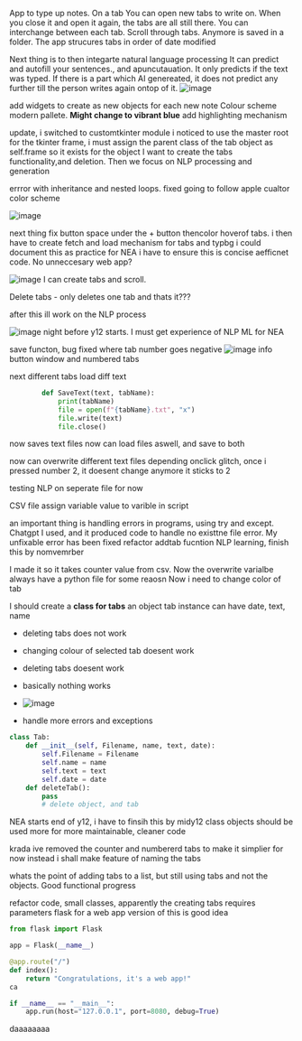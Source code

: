 App to type up notes. On a tab
You can open new tabs to write on.
When you close it and open it again, the tabs are all still there. You can interchange between each tab.
Scroll through tabs. Anymore is saved in a folder.
The app strucures tabs in order of date modified


Next thing is to then integarte natural language processing
It can predict and autofill your sentences., and apuncutauation.
It only predicts if the text was typed. If there is a part which AI genereated, it does not predict any further till the person writes again ontop of it.
![image](https://github.com/Swiftal13/NoteWise/assets/76588047/2d8c05ca-82a2-4115-89eb-4ed370268b2d)

add widgets to create as new objects for each new note
Colour scheme modern pallete. **Might change to vibrant blue**
add highlighting mechanism


update, i switched to customtkinter module
i noticed to use the master root for the tkinter frame, i must assign the parent class of the tab object as self.frame so it exists for the object
I want to create the tabs functionality,and deletion. Then we focus on NLP processing and generation

errror with inheritance and nested loops. fixed
going to follow apple cualtor color scheme



![image](https://github.com/Swiftal13/NoteWise/assets/76588047/8c3d0fd6-51ed-46e7-8633-e0a8d074e1b1)


next thing fix button space under the + button
thencolor  hoverof tabs. i then have to create fetch and load mechanism for tabs and typbg
i could document this as practice for NEA
i have to ensure this is concise aefficnet code. No unneccesary
web app? 


![image](https://github.com/Swiftal13/NoteWise/assets/76588047/93adaa98-fe5b-45cb-9d90-c45069009ce3)
I can create tabs and scroll.

Delete tabs - only deletes one tab and thats it??? 



after this ill work on the NLP process

![image](https://github.com/Swiftal13/NoteWise/assets/76588047/c250128c-f582-4951-9b5d-2328192754ce)
night before y12 starts. I must get experience of NLP ML for NEA

save functon, bug fixed where tab number goes negative
![image](https://github.com/Swiftal13/NoteWise/assets/76588047/67a2157b-e225-46d0-bce7-46c53c852959)
info button window and numbered tabs

next different tabs load diff text
```py
        def SaveText(text, tabName):
            print(tabName)
            file = open(f"{tabName}.txt", "x")
            file.write(text)
            file.close()
```
now saves text files 
now can load files aswell, and save to both

now can overwrite different text files depending onclick
glitch, once i pressed number 2, it doesent change anymore it sticks to 2

testing NLP on seperate file for now

CSV file assign variable value to varible in script

an important thing is handling errors in programs, using try and except. Chatgpt I used, and it produced code to handle no existtne file error. My unfixable error has been fixed 
refactor addtab fucntion 
NLP learning, finish this by nomvemrber

I made it so it takes counter value from csv. Now the overwrite varialbe always have a python file for some reaosn
Now i need to change color of tab

I should create a **class for tabs**
an object tab instance can have date, text, name
- deleting tabs does not work
- changing colour of selected tab doesent work
- deleting tabs doesent work
- basically nothing works

- ![image](https://github.com/Swiftal13/NoteWise/assets/76588047/c03fe122-7c05-4b3b-9bc1-399307b134de)
- handle more errors and exceptions

```py
class Tab:
    def __init__(self, Filename, name, text, date):
        self.Filename = Filename
        self.name = name
        self.text = text
        self.date = date
    def deleteTab():
        pass 
        # delete object, and tab
```

NEA starts end of y12, i have to finsih this by midy12
class objects should be used more for more maintainable, cleaner code


krada
ive removed the counter and numbererd tabs to make it simplier for now
instead i shall make feature of naming the tabs

whats the point of adding tabs to a list, but still using tabs and not the objects. Good functional progress

refactor code, small classes, apparently the creating tabs requires parameters 
flask for a web app version of this is good idea
```py
from flask import Flask

app = Flask(__name__)

@app.route("/")
def index():
    return "Congratulations, it's a web app!"
ca

if __name__ == "__main__":
    app.run(host="127.0.0.1", port=8080, debug=True)
```

daaaaaaaa
